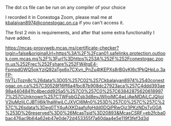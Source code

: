 The dot cs file can be run on any compiler of your choice

I recorded it in Conestoga Zoom, please mail me at kbalaiyan8974@conestogac.on.ca if you can't access it.

The first 2 min is requirements, and after that some extra functionality I have added.

https://mcas-proxyweb.mcas.ms/certificate-checker?login=false&originalUrl=https%3A%2F%2Fcan01.safelinks.protection.outlook.com.mcas.ms%2F%3Furl%3Dhttps%253A%252F%252Fconestogac.zoom.us%252Frec%252Fshare%252FW4tgE4-FpmpdGWQ5okYziQ92aTgx6x7CXvn_PnZu4tKEPXs8rBGvKI6c1PkQHpLo.3aFP-hVTLiTozn8c%26data%3D05%257C02%257Ckbalaiyan8974%2540conestogac.on.ca%257C30528f16ff6a4fbc87b908dc27923aca%257C4ddd393ae98a4404841fc4becdd925a5%257C0%257C0%257C638428756206189977%257CUnknown%257CTWFpbGZsb3d8eyJWIjoiMC4wLjAwMDAiLCJQIjoiV2luMzIiLCJBTiI6Ik1haWwiLCJXVCI6Mn0%253D%257C0%257C%257C%257C%26sdata%3Deg0TY4uAjXKDaafufgHdd0DQiPRwOjz3PKzNDsTvGGA%253D%26reserved%3D0%26McasTsid%3D20893&McasCSRF=eb2fcba0bac476ac9b64a62eb47e0de72d453355f7a60daa4e5e119f3fef3d3d
